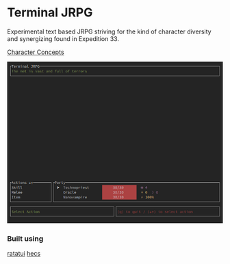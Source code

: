 # Terminal JRPG
Experimental text based JRPG striving for the kind of character diversity and synergizing found in Expedition 33.

[Character Concepts](characters.md)

![screenshot](screenshot.png)

### Built using
[ratatui](https://github.com/ratatui/ratatui)
[hecs](https://github.com/ralith/hecs)
